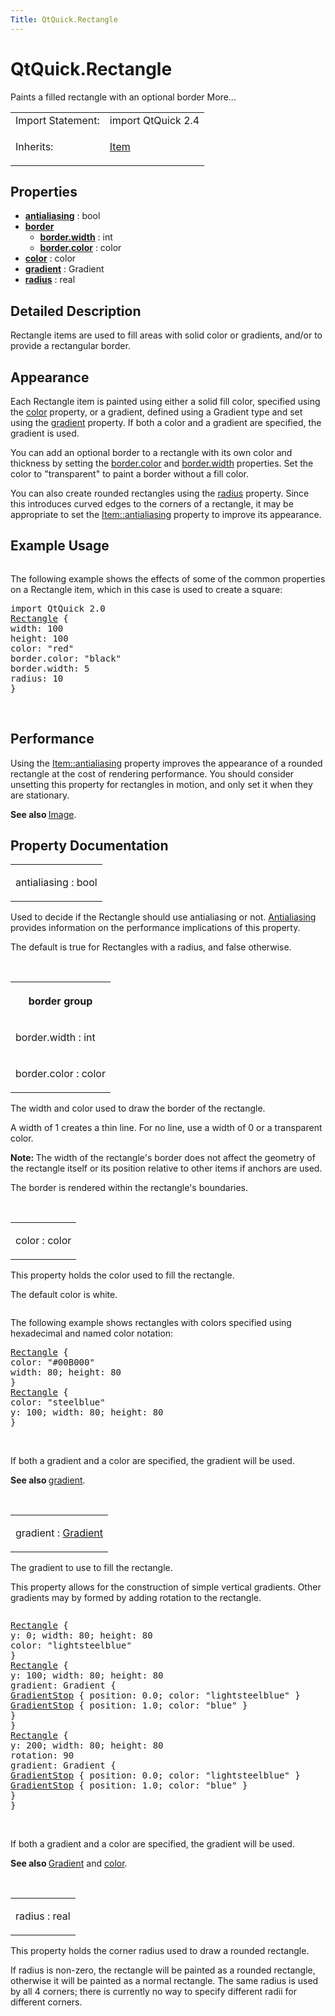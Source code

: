 ```yaml
---
Title: QtQuick.Rectangle
---
```


# QtQuick.Rectangle

<span class="subtitle"></span>
<!-- $$$Rectangle-brief -->
<p>Paints a filled rectangle with an optional border More...</p>
<!-- @@@Rectangle -->
<table class="alignedsummary">
<tr><td class="memItemLeft rightAlign topAlign"> Import Statement:</td><td class="memItemRight bottomAlign"> import QtQuick 2.4</td></tr><tr><td class="memItemLeft rightAlign topAlign"> Inherits:</td><td class="memItemRight bottomAlign"> <p><a href="QtQuick.Item.md">Item</a></p>
</td></tr></table><ul>
</ul>
<h2 id="properties">Properties</h2>
<ul>
<li class="fn"><b><b><a href="#antialiasing-prop">antialiasing</a></b></b> : bool</li>
<li class="fn"><b><b><a href="#border-prop">border</a></b></b><ul>
<li class="fn"><b><b><a href="#border.width-prop">border.width</a></b></b> : int</li>
<li class="fn"><b><b><a href="#border.color-prop">border.color</a></b></b> : color</li>
</ul>
</li>
<li class="fn"><b><b><a href="#color-prop">color</a></b></b> : color</li>
<li class="fn"><b><b><a href="#gradient-prop">gradient</a></b></b> : Gradient</li>
<li class="fn"><b><b><a href="#radius-prop">radius</a></b></b> : real</li>
</ul>
<!-- $$$Rectangle-description -->
<h2 id="details">Detailed Description</h2>
</p>
<p>Rectangle items are used to fill areas with solid color or gradients, and/or to provide a rectangular border.</p>
<h2 id="appearance">Appearance</h2>
<p>Each Rectangle item is painted using either a solid fill color, specified using the <a href="#color-prop">color</a> property, or a gradient, defined using a Gradient type and set using the <a href="#gradient-prop">gradient</a> property. If both a color and a gradient are specified, the gradient is used.</p>
<p>You can add an optional border to a rectangle with its own color and thickness by setting the <a href="#border.color-prop">border.color</a> and <a href="#border.width-prop">border.width</a> properties. Set the color to &quot;transparent&quot; to paint a border without a fill color.</p>
<p>You can also create rounded rectangles using the <a href="#radius-prop">radius</a> property. Since this introduces curved edges to the corners of a rectangle, it may be appropriate to set the <a href="QtQuick.Item.md#antialiasing-prop">Item::antialiasing</a> property to improve its appearance.</p>
<h2 id="example-usage">Example Usage</h2>
<p><img src="https://developer.ubuntu.com/static/devportal_uploaded/dff71fdf-a02a-402f-a4b4-bdb4b7d76370-../QtQuick.Rectangle/images/declarative-rect.png" alt="" /></p>
<p>The following example shows the effects of some of the common properties on a Rectangle item, which in this case is used to create a square:</p>
<pre class="qml">import QtQuick 2.0
<span class="type"><a href="index.html">Rectangle</a></span> {
<span class="name">width</span>: <span class="number">100</span>
<span class="name">height</span>: <span class="number">100</span>
<span class="name">color</span>: <span class="string">&quot;red&quot;</span>
<span class="name">border</span>.color: <span class="string">&quot;black&quot;</span>
<span class="name">border</span>.width: <span class="number">5</span>
<span class="name">radius</span>: <span class="number">10</span>
}</pre>
<br style="clear: both" />
<h2 id="performance">Performance</h2>
<p>Using the <a href="QtQuick.Item.md#antialiasing-prop">Item::antialiasing</a> property improves the appearance of a rounded rectangle at the cost of rendering performance. You should consider unsetting this property for rectangles in motion, and only set it when they are stationary.</p>
<p><b>See also </b><a href="https://developer.ubuntu.comapps/qml/sdk-15.04.3/QtQuick.imageelements/#image">Image</a>.</p>
<!-- @@@Rectangle -->
<h2>Property Documentation</h2>
<!-- $$$antialiasing -->
<table class="qmlname"><tr valign="top" id="antialiasing-prop"><td class="tblQmlPropNode"><p><span class="name">antialiasing</span> : <span class="type">bool</span></p></td></tr></table><p>Used to decide if the Rectangle should use antialiasing or not. <a href="QtQuick.qtquick-visualcanvas-scenegraph-renderer.md#antialiasing">Antialiasing</a> provides information on the performance implications of this property.</p>
<p>The default is true for Rectangles with a radius, and false otherwise.</p>
<!-- @@@antialiasing -->
<br/>
<!-- $$$border -->
<table class="qmlname"><tr valign="top" id="border-prop"><th class="centerAlign"><p><b>border group</b></p></th></tr><tr valign="top" id="border.width-prop"><td class="tblQmlPropNode"><p><span class="name">border.width</span> : <span class="type">int</span></p></td></tr><tr valign="top" id="border.color-prop"><td class="tblQmlPropNode"><p><span class="name">border.color</span> : <span class="type">color</span></p></td></tr></table><p>The width and color used to draw the border of the rectangle.</p>
<p>A width of 1 creates a thin line. For no line, use a width of 0 or a transparent color.</p>
<p><b>Note: </b>The width of the rectangle's border does not affect the geometry of the rectangle itself or its position relative to other items if anchors are used.</p><p>The border is rendered within the rectangle's boundaries.</p>
<!-- @@@border -->
<br/>
<!-- $$$color -->
<table class="qmlname"><tr valign="top" id="color-prop"><td class="tblQmlPropNode"><p><span class="name">color</span> : <span class="type">color</span></p></td></tr></table><p>This property holds the color used to fill the rectangle.</p>
<p>The default color is white.</p>
<p><img src="https://developer.ubuntu.com/static/devportal_uploaded/50051cca-2527-463a-a72a-09e95fea5691-../QtQuick.Rectangle/images/rect-color.png" alt="" /></p>
<p>The following example shows rectangles with colors specified using hexadecimal and named color notation:</p>
<pre class="qml"><span class="type"><a href="index.html">Rectangle</a></span> {
<span class="name">color</span>: <span class="string">&quot;#00B000&quot;</span>
<span class="name">width</span>: <span class="number">80</span>; <span class="name">height</span>: <span class="number">80</span>
}
<span class="type"><a href="index.html">Rectangle</a></span> {
<span class="name">color</span>: <span class="string">&quot;steelblue&quot;</span>
<span class="name">y</span>: <span class="number">100</span>; <span class="name">width</span>: <span class="number">80</span>; <span class="name">height</span>: <span class="number">80</span>
}</pre>
<br style="clear: both" /><p>If both a gradient and a color are specified, the gradient will be used.</p>
<p><b>See also </b><a href="#gradient-prop">gradient</a>.</p>
<!-- @@@color -->
<br/>
<!-- $$$gradient -->
<table class="qmlname"><tr valign="top" id="gradient-prop"><td class="tblQmlPropNode"><p><span class="name">gradient</span> : <span class="type"><a href="QtQuick.Gradient.md">Gradient</a></span></p></td></tr></table><p>The gradient to use to fill the rectangle.</p>
<p>This property allows for the construction of simple vertical gradients. Other gradients may by formed by adding rotation to the rectangle.</p>
<p><img src="https://developer.ubuntu.com/static/devportal_uploaded/d40d6b10-b97c-45f2-8884-b4f019dd008b-../QtQuick.Rectangle/images/declarative-rect_gradient.png" alt="" /></p>
<pre class="qml"><span class="type"><a href="index.html">Rectangle</a></span> {
<span class="name">y</span>: <span class="number">0</span>; <span class="name">width</span>: <span class="number">80</span>; <span class="name">height</span>: <span class="number">80</span>
<span class="name">color</span>: <span class="string">&quot;lightsteelblue&quot;</span>
}
<span class="type"><a href="index.html">Rectangle</a></span> {
<span class="name">y</span>: <span class="number">100</span>; <span class="name">width</span>: <span class="number">80</span>; <span class="name">height</span>: <span class="number">80</span>
<span class="name">gradient</span>: <span class="name">Gradient</span> {
<span class="type"><a href="QtQuick.GradientStop.md">GradientStop</a></span> { <span class="name">position</span>: <span class="number">0.0</span>; <span class="name">color</span>: <span class="string">&quot;lightsteelblue&quot;</span> }
<span class="type"><a href="QtQuick.GradientStop.md">GradientStop</a></span> { <span class="name">position</span>: <span class="number">1.0</span>; <span class="name">color</span>: <span class="string">&quot;blue&quot;</span> }
}
}
<span class="type"><a href="index.html">Rectangle</a></span> {
<span class="name">y</span>: <span class="number">200</span>; <span class="name">width</span>: <span class="number">80</span>; <span class="name">height</span>: <span class="number">80</span>
<span class="name">rotation</span>: <span class="number">90</span>
<span class="name">gradient</span>: <span class="name">Gradient</span> {
<span class="type"><a href="QtQuick.GradientStop.md">GradientStop</a></span> { <span class="name">position</span>: <span class="number">0.0</span>; <span class="name">color</span>: <span class="string">&quot;lightsteelblue&quot;</span> }
<span class="type"><a href="QtQuick.GradientStop.md">GradientStop</a></span> { <span class="name">position</span>: <span class="number">1.0</span>; <span class="name">color</span>: <span class="string">&quot;blue&quot;</span> }
}
}</pre>
<br style="clear: both" /><p>If both a gradient and a color are specified, the gradient will be used.</p>
<p><b>See also </b><a href="QtQuick.Gradient.md">Gradient</a> and <a href="#color-prop">color</a>.</p>
<!-- @@@gradient -->
<br/>
<!-- $$$radius -->
<table class="qmlname"><tr valign="top" id="radius-prop"><td class="tblQmlPropNode"><p><span class="name">radius</span> : <span class="type">real</span></p></td></tr></table><p>This property holds the corner radius used to draw a rounded rectangle.</p>
<p>If radius is non-zero, the rectangle will be painted as a rounded rectangle, otherwise it will be painted as a normal rectangle. The same radius is used by all 4 corners; there is currently no way to specify different radii for different corners.</p>
<!-- @@@radius -->
<br/>
